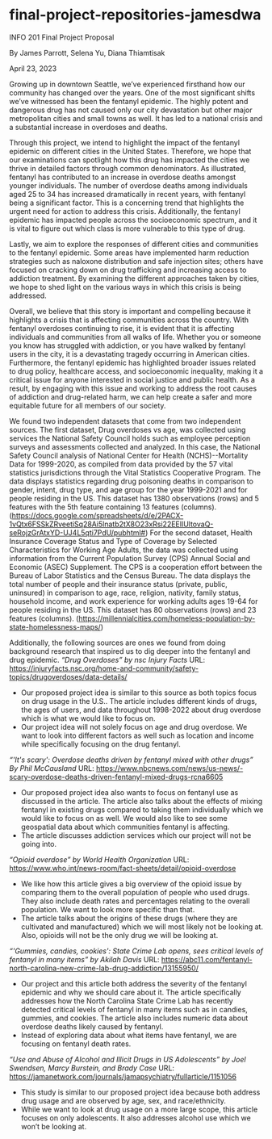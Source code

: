 # final-project-repositories-jamesdwa
INFO 201 Final Project Proposal

By James Parrott, Selena Yu, Diana Thiamtisak

April 23, 2023

Growing up in downtown Seattle, we’ve experienced firsthand how our community has changed over the years. One of the most significant shifts we’ve witnessed has been the fentanyl epidemic. The highly potent and dangerous drug has not caused only our city devastation but other major metropolitan cities and small towns as well. It has led to a national crisis and a substantial increase in overdoses and deaths.

Through this project, we intend to highlight the impact of the fentanyl epidemic on different cities in the United States. Therefore, we hope that our examinations can spotlight how this drug has impacted the cities we thrive in detailed factors through common denominators.
As illustrated, fentanyl has contributed to an increase in overdose deaths amongst younger individuals. The number of overdose deaths among individuals aged 25 to 34 has increased dramatically in recent years, with fentanyl being a significant factor. This is a concerning trend that highlights the urgent need for action to address this crisis. Additionally, the fentanyl epidemic has impacted people across the socioeconomic spectrum, and it is vital to figure out which class is more vulnerable to this type of drug.

Lastly, we aim to explore the responses of different cities and communities to the fentanyl epidemic. Some areas have implemented harm reduction strategies such as naloxone distribution and safe injection sites; others have focused on cracking down on drug trafficking and increasing access to addiction treatment. By examining the different approaches taken by cities, we hope to shed light on the various ways in which this crisis is being addressed.

Overall, we believe that this story is important and compelling because it highlights a crisis that is affecting communities across the country. With fentanyl overdoses continuing to rise, it is evident that it is affecting individuals and communities from all walks of life. Whether you or someone you know has struggled with addiction, or you have walked by fentanyl users in the city, it is a devastating tragedy occurring in American cities. Furthermore, the fentanyl epidemic has highlighted broader issues related to drug policy, healthcare access, and socioeconomic inequality, making it a critical issue for anyone interested in social justice and public health. As a result, by engaging with this issue and working to address the root causes of addiction and drug-related harm, we can help create a safer and more equitable future for all members of our society.

We found two independent datasets that come from two independent sources. The first dataset, Drug overdoses vs age, was collected using services the National Safety Council holds such as employee perception surveys and assessments collected and analyzed. In this case, the National Safety Council analysis of National Center for Health (NCHS)--Mortality Data for 1999-2020, as compiled from data provided by the 57 vital statistics jurisdictions through the Vital Statistics Cooperative Program. The data displays statistics regarding drug poisoning deaths in comparison to gender, intent, drug type, and age group for the year 1999-2021 and for people residing in the US. This dataset has 1380 observations (rows) and 5 features with the 5th feature containing 13 features (columns).
(https://docs.google.com/spreadsheets/d/e/2PACX-1vQtx6FSSkZRveetiSq28Ai5lnatb2tX8O23xRsi22EEIlUltovaQ-seRojzGrAtxYD-UJ4L5qti7PdU/pubhtml#)
For the second dataset, Health Insurance Coverage Status and Type of Coverage by Selected Characteristics for Working Age Adults, the data was collected using information from the Current Population Survey (CPS) Annual Social and Economic (ASEC) Supplement. The CPS is a cooperation effort between the Bureau of Labor Statistics and the Census Bureau. The data displays the total number of people and their insurance status (private, public, uninsured) in comparison to age, race, religion, nativity, family status, household income, and work experience for working adults ages 19-64 for people residing in the US. This dataset has 80 observations (rows) and 23 features (columns).  (https://millennialcities.com/homeless-population-by-state-homelessness-maps/)

Additionally, the following sources are ones we found from doing background research that inspired us to dig deeper into the fentanyl and drug epidemic.
_“Drug Overdoses” by nsc Injury Facts_
URL: https://injuryfacts.nsc.org/home-and-community/safety-topics/drugoverdoses/data-details/
- Our proposed project idea is similar to this source as both topics focus on drug usage in the U.S.. The article includes different kinds of drugs, the ages of users, and data throughout 1998-2022 about drug overdose which is what we would like to focus on.
- Our project idea will not solely focus on age and drug overdose. We want to look into different factors as well such as location and income while specifically focusing on the drug fentanyl.

_“'It's scary': Overdose deaths driven by fentanyl mixed with other drugs” By Phil McCausland_
URL: https://www.nbcnews.com/news/us-news/-scary-overdose-deaths-driven-fentanyl-mixed-drugs-rcna6605
- Our proposed project idea also wants to focus on fentanyl use as discussed in the article. The article also talks about the effects of mixing fentanyl in existing drugs compared to taking them individually which we would like to focus on as well. We would also like to see some geospatial data about which communities fentanyl is affecting.
- The article discusses addiction services which our project will not be going into.

_“Opioid overdose” by World Health Organization_
URL: https://www.who.int/news-room/fact-sheets/detail/opioid-overdose
- We like how this article gives a big overview of the opioid issue by comparing them to the overall population of people who used drugs. They also include death rates and percentages relating to the overall population. We want to look more specific than that.
- The article talks about the origins of these drugs (where they are cultivated and manufactured) which we will most likely not be looking at. Also, opioids will not be the only drug we will be looking at.

_“'Gummies, candies, cookies': State Crime Lab opens, sees critical levels of fentanyl in many items” by Akilah Davis_
URL: https://abc11.com/fentanyl-north-carolina-new-crime-lab-drug-addiction/13155950/
- Our project and this article both address the severity of the fentanyl epidemic and why we should care about it. The article specifically addresses how the North Carolina State Crime Lab has recently detected critical levels of fentanyl in many items such as in candies, gummies, and cookies. The article also includes numeric data about overdose deaths likely caused by fentanyl.
- Instead of exploring data about what items have fentanyl, we are focusing on fentanyl death rates.

_“Use and Abuse of Alcohol and Illicit Drugs in US Adolescents” by Joel Swendsen, Marcy Burstein, and Brady Case_
URL: https://jamanetwork.com/journals/jamapsychiatry/fullarticle/1151056
- This study is similar to our proposed project idea because both address drug usage and are observed by age, sex, and race/ethnicity.
- While we want to look at drug usage on a more large scope, this article focuses on only adolescents. It also addresses alcohol use which we won’t be looking at.
